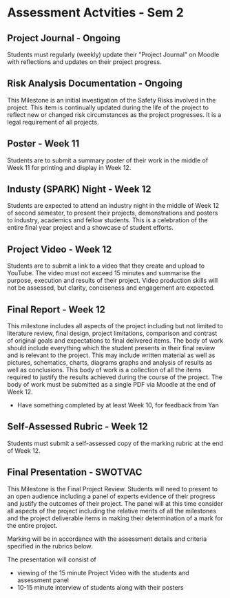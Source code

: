 # Assessment Actvities - Sem 2

## Project Journal - Ongoing

Students must regularly (weekly) update their "Project Journal" on Moodle with reflections and updates on their project progress.

## Risk Analysis Documentation - Ongoing

This Milestone is an initial investigation of the Safety Risks involved in the project. This item is continually updated during the life of the project to reflect new or changed risk circumstances as the project progresses. It is a legal requirement of all projects.

## Poster - Week 11

Students are to submit a summary poster of their work in the middle of Week 11 for printing and display in Week 12.

## Industy (SPARK) Night - Week 12

Students are expected to attend an industry night in the middle of Week 12 of second semester, to present their projects, demonstrations and posters to industry, academics and fellow students. This is a celebration of the entire final year project and a showcase of student efforts.

## Project Video - Week 12

Students are to submit a link to a video that they create and upload to YouTube. The video must not exceed 15 minutes and summarise the purpose, execution and results of their project. Video production skills will not be assessed, but clarity, conciseness and engagement are expected.

## Final Report - Week 12

This milestone includes all aspects of the project including but not limited to literature review,  final design, project limitations, comparison and contrast of original goals and expectations to final delivered items. The body of work should include everything which the student presents in their final review and is relevant to the project. This may include written material as well as pictures, schematics, charts, diagrams graphs and analysis of results as well as conclusions. This body of work is a collection of all the items required to justify the results achieved during the course of the project. The body of work must be submitted as a single PDF via Moodle at the end of Week 12.

* Have something completed by at least Week 10, for feedback from Yan

## Self-Assessed Rubric - Week 12

Students must submit a self-assessed copy of the marking rubric at the end of Week 12.

## Final Presentation - SWOTVAC

This Milestone is the Final Project Review. Students will need to present to an open audience including a panel of experts evidence of their progress and justify the outcomes of their project. The panel will at this time consider all aspects of the project including the relative merits of all the milestones and the project deliverable items in making their determination of a mark for the entire project.

Marking will be in accordance with the assessment details and criteria specified in the rubrics below.

The presentation will consist of

* viewing of the 15 minute Project Video with the students and assessment panel
* 10-15 minute interview of students along with their posters
